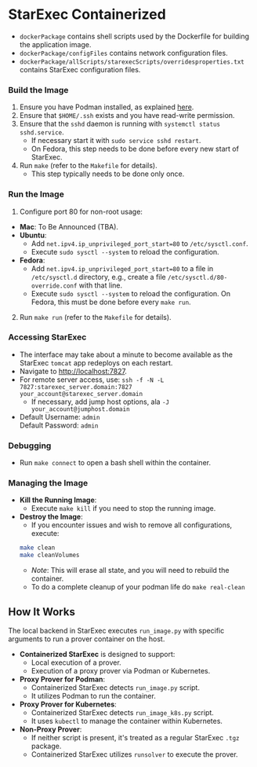 # StarExec Containerized

- `dockerPackage` contains shell scripts used by the Dockerfile for building the application image.
- `dockerPackage/configFiles` contains network configuration files.
- `dockerPackage/allScripts/starexecScripts/overridesproperties.txt` contains StarExec configuration files.

### Build the Image
1. Ensure you have Podman installed, as explained [here](../README.md).
2. Ensure that `$HOME/.ssh` exists and you have read-write permission.
3. Ensure that the `sshd` daemon is running with `systemctl status sshd.service`.
   - If necessary start it with `sudo service sshd restart`.
   - On Fedora, this step needs to be done before every new start of StarExec.
4. Run `make` (refer to the `Makefile` for details).
   - This step typically needs to be done only once.

### Run the Image
1. Configure port 80 for non-root usage:
  - **Mac**: To Be Announced (TBA).
  - **Ubuntu**:
    - Add `net.ipv4.ip_unprivileged_port_start=80` to `/etc/sysctl.conf`.
    - Execute `sudo sysctl --system` to reload the configuration.
  - **Fedora**:
    - Add `net.ipv4.ip_unprivileged_port_start=80` to a file in
      `/etc/sysctl.d` directory, e.g., create a file
      `/etc/sysctl.d/80-override.conf` with that line.
    - Execute `sudo sysctl --system` to reload the configuration.
      On Fedora, this must be done before every `make run`.
2. Run `make run` (refer to the `Makefile` for details).

### Accessing StarExec
- The interface may take about a minute to become available as the StarExec `tomcat` app redeploys on each restart.
- Navigate to [http://localhost:7827](http://localhost:7827).
- For remote server access, use:
  `ssh -f -N -L 7827:starexec_server.domain:7827 your_account@starexec_server.domain`
  - If necessary, add jump host options, ala `-J your_account@jumphost.domain`
- Default Username: `admin`  
  Default Password: `admin`

### Debugging
- Run `make connect` to open a bash shell within the container.

### Managing the Image
- **Kill the Running Image**:
  - Execute `make kill` if you need to stop the running image.
- **Destroy the Image**:
  - If you encounter issues and wish to remove all configurations, execute:
   ```bash
   make clean
   make cleanVolumes
   ```
  - _Note_: This will erase all state, and you will need to rebuild the container.
  - To do a complete cleanup of your podman life do `make real-clean`

## How It Works

The local backend in StarExec executes `run_image.py` with specific arguments to run a prover container on the host.

- **Containerized StarExec** is designed to support:
  - Local execution of a prover.
  - Execution of a proxy prover via Podman or Kubernetes.
- **Proxy Prover for Podman**:
  - Containerized StarExec detects `run_image.py` script.
  - It utilizes Podman to run the container.
- **Proxy Prover for Kubernetes**:
  - Containerized StarExec detects `run_image_k8s.py` script.
  - It uses `kubectl` to manage the container within Kubernetes.
- **Non-Proxy Prover**:
  - If neither script is present, it's treated as a regular StarExec `.tgz` package.
  - Containerized StarExec utilizes `runsolver` to execute the prover.
